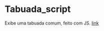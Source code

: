 # Tabuada_script
 Exibe uma tabuada comum, feito com JS.
 [link](https://montalvas.github.io/Tabuada_script/)
